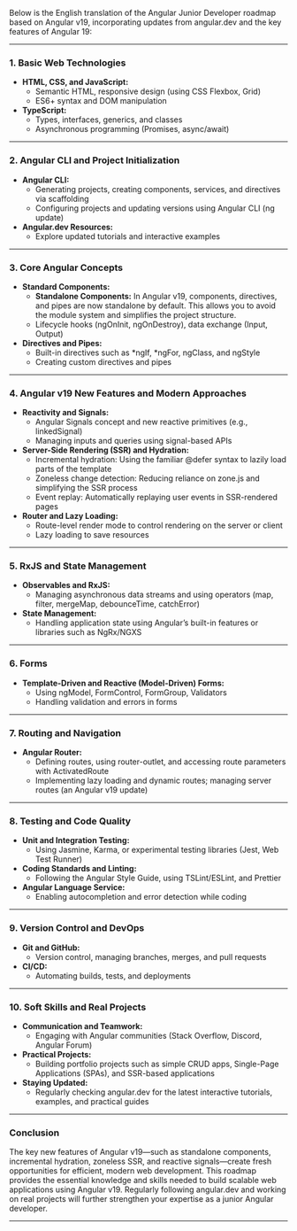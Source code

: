 Below is the English translation of the Angular Junior Developer roadmap based on Angular v19, incorporating updates from angular.dev and the key features of Angular 19:

---

### 1. Basic Web Technologies

- **HTML, CSS, and JavaScript:**
    - Semantic HTML, responsive design (using CSS Flexbox, Grid)
    - ES6+ syntax and DOM manipulation
- **TypeScript:**
    - Types, interfaces, generics, and classes
    - Asynchronous programming (Promises, async/await)

---

### 2. Angular CLI and Project Initialization

- **Angular CLI:**
    - Generating projects, creating components, services, and directives via scaffolding
    - Configuring projects and updating versions using Angular CLI (ng update)
- **Angular.dev Resources:**
    - Explore updated tutorials and interactive examples

---

### 3. Core Angular Concepts

- **Standard Components:**
    - **Standalone Components:** In Angular v19, components, directives, and pipes are now standalone by default. This allows you to avoid the module system and simplifies the project structure.
    - Lifecycle hooks (ngOnInit, ngOnDestroy), data exchange (Input, Output)
- **Directives and Pipes:**
    - Built-in directives such as *ngIf, *ngFor, ngClass, and ngStyle
    - Creating custom directives and pipes

---

### 4. Angular v19 New Features and Modern Approaches

- **Reactivity and Signals:**
    - Angular Signals concept and new reactive primitives (e.g., linkedSignal)
    - Managing inputs and queries using signal-based APIs
- **Server-Side Rendering (SSR) and Hydration:**
    - Incremental hydration: Using the familiar @defer syntax to lazily load parts of the template
    - Zoneless change detection: Reducing reliance on zone.js and simplifying the SSR process
    - Event replay: Automatically replaying user events in SSR-rendered pages
- **Router and Lazy Loading:**
    - Route-level render mode to control rendering on the server or client
    - Lazy loading to save resources

---

### 5. RxJS and State Management

- **Observables and RxJS:**
    - Managing asynchronous data streams and using operators (map, filter, mergeMap, debounceTime, catchError)
- **State Management:**
    - Handling application state using Angular’s built-in features or libraries such as NgRx/NGXS

---

### 6. Forms

- **Template-Driven and Reactive (Model-Driven) Forms:**
    - Using ngModel, FormControl, FormGroup, Validators
    - Handling validation and errors in forms

---

### 7. Routing and Navigation

- **Angular Router:**
    - Defining routes, using router-outlet, and accessing route parameters with ActivatedRoute
    - Implementing lazy loading and dynamic routes; managing server routes (an Angular v19 update)

---

### 8. Testing and Code Quality

- **Unit and Integration Testing:**
    - Using Jasmine, Karma, or experimental testing libraries (Jest, Web Test Runner)
- **Coding Standards and Linting:**
    - Following the Angular Style Guide, using TSLint/ESLint, and Prettier
- **Angular Language Service:**
    - Enabling autocompletion and error detection while coding

---

### 9. Version Control and DevOps

- **Git and GitHub:**
    - Version control, managing branches, merges, and pull requests
- **CI/CD:**
    - Automating builds, tests, and deployments

---

### 10. Soft Skills and Real Projects

- **Communication and Teamwork:**
    - Engaging with Angular communities (Stack Overflow, Discord, Angular Forum)
- **Practical Projects:**
    - Building portfolio projects such as simple CRUD apps, Single-Page Applications (SPAs), and SSR-based applications
- **Staying Updated:**
    - Regularly checking angular.dev for the latest interactive tutorials, examples, and practical guides

---

### Conclusion

The key new features of Angular v19—such as standalone components, incremental hydration, zoneless SSR, and reactive signals—create fresh opportunities for efficient, modern web development. This roadmap provides the essential knowledge and skills needed to build scalable web applications using Angular v19. Regularly following angular.dev and working on real projects will further strengthen your expertise as a junior Angular developer.

---
